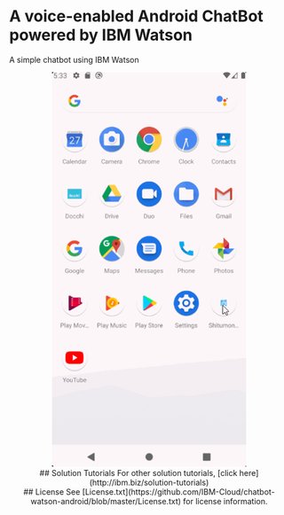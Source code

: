 # A voice-enabled Android ChatBot powered by IBM Watson

A simple chatbot using IBM Watson



<p align="center"><img src="https://github.com/Kijimu7/shitumonbox/blob/chatbotproject/shitumonbox.gif" width="350" />
<br>
## Solution Tutorials 
For other solution tutorials, [click here](http://ibm.biz/solution-tutorials)
<br>
## License
See [License.txt](https://github.com/IBM-Cloud/chatbot-watson-android/blob/master/License.txt) for license information.
